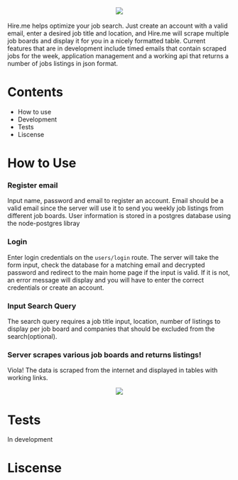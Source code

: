 <div align='center'>
<img src='https://github.com/ianmat55/HireMe/blob/master/public/img/hireme_logo.png'>
</div>
<br>
Hire.me helps optimize your job search. Just create an account with a valid email, enter a desired job title and location, and Hire.me will scrape multiple job boards and display it for you in a nicely formatted table. Current features that are in development include timed emails that contain scraped jobs for the week, application management and a working api that returns a number of jobs listings in json format.

# Contents
- How to use
- Development
- Tests
- Liscense 
 
# How to Use

### Register email
Input name, password and email to register an account. Email should be a valid email since the server will use it to send you weekly job listings from different job boards. User information is stored in a postgres database using the node-postgres libray </p> 

### Login
Enter login credentials on the ``users/login`` route. The server will take the form input, check the database for a matching email and decrypted password and redirect to the main home page if the input is valid. If it is not, an error message will display and you will have to enter the correct credentials or create an account. 

### Input Search Query
The search query requires a job title input, location, number of listings to display per job board and companies that should be excluded from the search(optional). 

### Server scrapes various job boards and returns listings!
Viola! The data is scraped from the internet and displayed in tables with working links.

<div align='center'>
<img src='https://github.com/ianmat55/HireMe/blob/master/public/img/hireme_searchresults.png'>
</div>

# Tests
In development

# Liscense 
